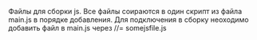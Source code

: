Файлы для сборки js.
Все файлы соираются в один скрипт из файла main.js в порядке добавления.
Для подключения в сборку неоходимо добавить файл в main.js через //= somejsfile.js
